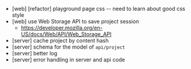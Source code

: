 - [web] [refactor] playground page css -- need to learn about good css style
- [web] use Web Storage API to save project session
  - https://developer.mozilla.org/en-US/docs/Web/API/Web_Storage_API
- [server] cache project by content hash
- [server] schema for the model of `api/project`
- [server] better log
- [server] error handling in server and api code
